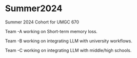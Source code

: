 # Summer2024
Summer 2024 Cohort for UMGC 670


Team -A working on Short-term memory loss.

Team -B working on integrating LLM with university workflows.

Team -C working on integrating LLM with middle/high schools.
